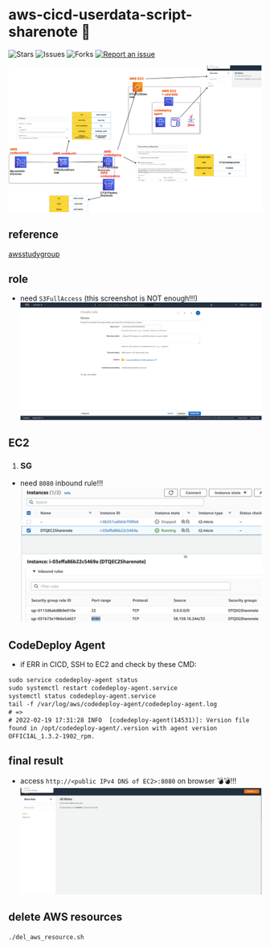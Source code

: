 # aws-cicd-userdata-script-sharenote 🐳

![Stars](https://img.shields.io/github/stars/tquangdo/aws-cicd-userdata-script-sharenote?color=f05340)
![Issues](https://img.shields.io/github/issues/tquangdo/aws-cicd-userdata-script-sharenote?color=f05340)
![Forks](https://img.shields.io/github/forks/tquangdo/aws-cicd-userdata-script-sharenote?color=f05340)
[![Report an issue](https://img.shields.io/badge/Support-Issues-green)](https://github.com/tquangdo/aws-cicd-userdata-script-sharenote/issues/new)

![overview](screenshots/overview.png)

## reference
[awsstudygroup](https://000023.awsstudygroup.com/vi)

## role
- need `S3FullAccess` (this screenshot is NOT enough!!!)
![role](screenshots/role.png)

## EC2
1. ### SG
  - need `8080` inbound rule!!!
  ![8080](screenshots/8080.png)

## CodeDeploy Agent
- if ERR in CICD, SSH to EC2 and check by these CMD:
```shell
sudo service codedeploy-agent status
sudo systemctl restart codedeploy-agent.service
systemctl status codedeploy-agent.service
tail -f /var/log/aws/codedeploy-agent/codedeploy-agent.log
# =>
# 2022-02-19 17:31:28 INFO  [codedeploy-agent(14531)]: Version file found in /opt/codedeploy-agent/.version with agent version OFFICIAL_1.3.2-1902_rpm.
```

## final result
- access `http://<public IPv4 DNS of EC2>:8080` on browser 💣💣!!!
![final](screenshots/final.png)

## delete AWS resources
`./del_aws_resource.sh`